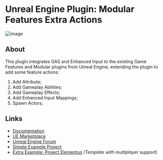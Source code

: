 # Unreal Engine Plugin: Modular Features Extra Actions

![image](https://user-images.githubusercontent.com/77353979/163046114-e8f33b34-456c-47a2-942a-1cbffcfcf6b6.png)

## About

This plugin integrates GAS and Enhanced Input to the existing Game Features and Modular plugins from Unreal Engine, extending the plugin to add some feature actions:

1. Add Attribute;
2. Add Gameplay Abilities;
3. Add Gameplay Effects;
4. Add Enhanced Input Mappings;
5. Spawn Actors;

## Links

* [Documentation](https://github.com/lucoiso/UEModularFeatures_ExtraActions/wiki)
* [UE Marketplace](https://unrealengine.com/marketplace/en-US/product/modular-game-features-extra-actions)
* [Unreal Engine Forum](https://forums.unrealengine.com/t/free-modularfeatures-extraactions-plugin-modular-gas-enhanced-input-and-more/495400)
* [Simple Example Project](https://github.com/lucoiso/MFA_ExampleProject/releases/tag/v1.0)
* [Extra Example: Project Elementus](https://github.com/lucoiso/UEProject_Elementus) _(Template with multiplayer support)_
